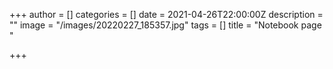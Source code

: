 +++
author = []
categories = []
date = 2021-04-26T22:00:00Z
description = ""
image = "/images/20220227_185357.jpg"
tags = []
title = "Notebook page "

+++

